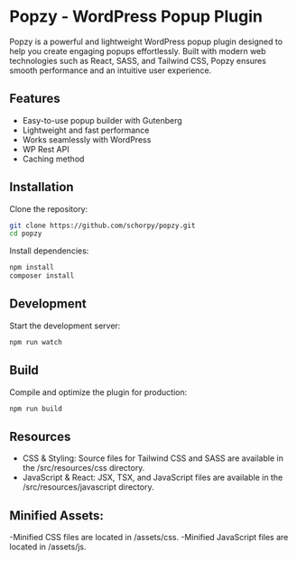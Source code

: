 # Popzy - WordPress Popup Plugin

Popzy is a powerful and lightweight WordPress popup plugin designed to help you create engaging popups effortlessly. Built with modern web technologies such as React, SASS, and Tailwind CSS, Popzy ensures smooth performance and an intuitive user experience.

## Features
- Easy-to-use popup builder with Gutenberg
- Lightweight and fast performance
- Works seamlessly with WordPress
- WP Rest API
- Caching method

## Installation
Clone the repository:

```sh
git clone https://github.com/schorpy/popzy.git
cd popzy
```

Install dependencies:

```sh
npm install
composer install
```

## Development
Start the development server:

```sh
npm run watch
```

## Build
Compile and optimize the plugin for production:

```sh
npm run build
```
## Resources
- CSS & Styling: Source files for Tailwind CSS and SASS are available in the /src/resources/css directory.
- JavaScript & React: JSX, TSX, and JavaScript files are available in the /src/resources/javascript directory.

## Minified Assets:
-Minified CSS files are located in /assets/css.
-Minified JavaScript files are located in /assets/js.
